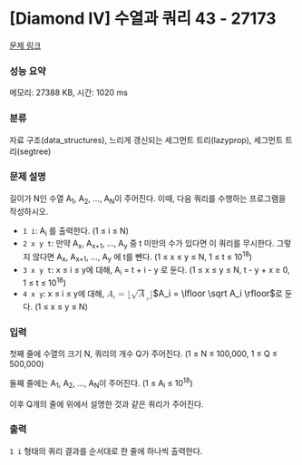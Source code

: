 # [Diamond IV] 수열과 쿼리 43 - 27173 

[문제 링크](https://www.acmicpc.net/problem/27173) 

### 성능 요약

메모리: 27388 KB, 시간: 1020 ms

### 분류

자료 구조(data_structures), 느리게 갱신되는 세그먼트 트리(lazyprop), 세그먼트 트리(segtree)

### 문제 설명

<p>길이가 N인 수열 A<sub>1</sub>, A<sub>2</sub>, ..., A<sub>N</sub>이 주어진다. 이때, 다음 쿼리를 수행하는 프로그램을 작성하시오.</p>

<ul>
	<li><code>1 i</code>: A<sub>i</sub> 를 출력한다. (1 ≤ i ≤ N)</li>
	<li><code>2 x y t</code>: 만약 A<sub>x</sub>, A<sub>x+1</sub>, ..., A<sub>y</sub> 중 t 미만의 수가 있다면 이 쿼리를 무시한다. 그렇지 않다면 A<sub>x</sub>, A<sub>x+1</sub>, ..., A<sub>y</sub> 에 t를 뺀다. (1 ≤ x ≤ y ≤ N, 1 ≤ t ≤ 10<sup>18</sup>)</li>
	<li><code>3 x y t</code>: x ≤ i ≤ y에 대해, A<sub>i</sub> = t + i - y 로 둔다. (1 ≤ x ≤ y ≤ N, t - y + x ≥ 0, 1 ≤ t ≤ 10<sup>18</sup>)</li>
	<li><code>4 x y</code>: x ≤ i ≤ y에 대해, <mjx-container class="MathJax" jax="CHTML" style="font-size: 109%; position: relative;"><mjx-math class="MJX-TEX" aria-hidden="true"><mjx-msub><mjx-mi class="mjx-i"><mjx-c class="mjx-c1D434 TEX-I"></mjx-c></mjx-mi><mjx-script style="vertical-align: -0.15em;"><mjx-mi class="mjx-i" size="s"><mjx-c class="mjx-c1D456 TEX-I"></mjx-c></mjx-mi></mjx-script></mjx-msub><mjx-mo class="mjx-n" space="4"><mjx-c class="mjx-c3D"></mjx-c></mjx-mo><mjx-mo class="mjx-n" space="4"><mjx-c class="mjx-c230A"></mjx-c></mjx-mo><mjx-msub><mjx-msqrt><mjx-sqrt><mjx-surd><mjx-mo class="mjx-n"><mjx-c class="mjx-c221A"></mjx-c></mjx-mo></mjx-surd><mjx-box style="padding-top: 0.15em;"><mjx-mi class="mjx-i"><mjx-c class="mjx-c1D434 TEX-I"></mjx-c></mjx-mi></mjx-box></mjx-sqrt></mjx-msqrt><mjx-script style="vertical-align: -0.15em;"><mjx-mi class="mjx-i" size="s"><mjx-c class="mjx-c1D456 TEX-I"></mjx-c></mjx-mi></mjx-script></mjx-msub><mjx-mo class="mjx-n"><mjx-c class="mjx-c230B"></mjx-c></mjx-mo></mjx-math><mjx-assistive-mml unselectable="on" display="inline"><math xmlns="http://www.w3.org/1998/Math/MathML"><msub><mi>A</mi><mi>i</mi></msub><mo>=</mo><mo fence="false" stretchy="false">⌊</mo><msub><msqrt><mi>A</mi></msqrt><mi>i</mi></msub><mo fence="false" stretchy="false">⌋</mo></math></mjx-assistive-mml><span aria-hidden="true" class="no-mathjax mjx-copytext">$A_i = \lfloor \sqrt A_i \rfloor$</span></mjx-container>로 둔다. (1 ≤ x ≤ y ≤ N)</li>
</ul>

### 입력 

 <p>첫째 줄에 수열의 크기 N, 쿼리의 개수 Q가 주어진다. (1 ≤ N ≤ 100,000, 1 ≤ Q ≤ 500,000)</p>

<p>둘째 줄에는 A<sub>1</sub>, A<sub>2</sub>, ..., A<sub>N</sub>이 주어진다. (1 ≤ A<sub>i</sub> ≤ 10<sup>18</sup>)</p>

<p>이후 Q개의 줄에 위에서 설명한 것과 같은 쿼리가 주어진다.</p>

### 출력 

 <p><code>1 i</code> 형태의 쿼리 결과를 순서대로 한 줄에 하나씩 출력한다.</p>

